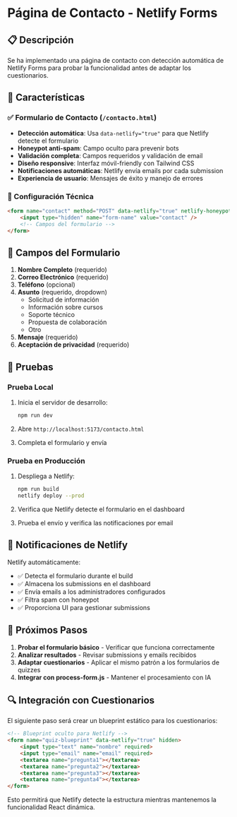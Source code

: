 # Página de Contacto - Netlify Forms

## 📋 Descripción

Se ha implementado una página de contacto con detección automática de Netlify Forms para probar la funcionalidad antes de adaptar los cuestionarios.

## 🚀 Características

### ✅ Formulario de Contacto (`/contacto.html`)
- **Detección automática**: Usa `data-netlify="true"` para que Netlify detecte el formulario
- **Honeypot anti-spam**: Campo oculto para prevenir bots
- **Validación completa**: Campos requeridos y validación de email
- **Diseño responsive**: Interfaz móvil-friendly con Tailwind CSS
- **Notificaciones automáticas**: Netlify envía emails por cada submission
- **Experiencia de usuario**: Mensajes de éxito y manejo de errores

### 🔧 Configuración Técnica

```html
<form name="contact" method="POST" data-netlify="true" netlify-honeypot="bot-field">
    <input type="hidden" name="form-name" value="contact" />
    <!-- Campos del formulario -->
</form>
```

## 📝 Campos del Formulario

1. **Nombre Completo** (requerido)
2. **Correo Electrónico** (requerido)
3. **Teléfono** (opcional)
4. **Asunto** (requerido, dropdown)
   - Solicitud de información
   - Información sobre cursos
   - Soporte técnico
   - Propuesta de colaboración
   - Otro
5. **Mensaje** (requerido)
6. **Aceptación de privacidad** (requerido)

## 🧪 Pruebas

### Prueba Local
1. Inicia el servidor de desarrollo:
   ```bash
   npm run dev
   ```

2. Abre `http://localhost:5173/contacto.html`

3. Completa el formulario y envía

### Prueba en Producción
1. Despliega a Netlify:
   ```bash
   npm run build
   netlify deploy --prod
   ```

2. Verifica que Netlify detecte el formulario en el dashboard

3. Prueba el envío y verifica las notificaciones por email

## 📧 Notificaciones de Netlify

Netlify automáticamente:
- ✅ Detecta el formulario durante el build
- ✅ Almacena los submissions en el dashboard
- ✅ Envía emails a los administradores configurados
- ✅ Filtra spam con honeypot
- ✅ Proporciona UI para gestionar submissions

## 🎯 Próximos Pasos

1. **Probar el formulario básico** - Verificar que funciona correctamente
2. **Analizar resultados** - Revisar submissions y emails recibidos
3. **Adaptar cuestionarios** - Aplicar el mismo patrón a los formularios de quizzes
4. **Integrar con process-form.js** - Mantener el procesamiento con IA

## 🔍 Integración con Cuestionarios

El siguiente paso será crear un blueprint estático para los cuestionarios:

```html
<!-- Blueprint oculto para Netlify -->
<form name="quiz-blueprint" data-netlify="true" hidden>
    <input type="text" name="nombre" required>
    <input type="email" name="email" required>
    <textarea name="pregunta1"></textarea>
    <textarea name="pregunta2"></textarea>
    <textarea name="pregunta3"></textarea>
    <textarea name="pregunta4"></textarea>
</form>
```

Esto permitirá que Netlify detecte la estructura mientras mantenemos la funcionalidad React dinámica.